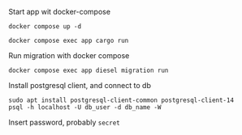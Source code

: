
Start app wit docker-compose
```
docker compose up -d
```

```
docker compose exec app cargo run
```

Run migration with docker compose
```
docker compose exec app diesel migration run
```


Install postgresql client, and connect to db
```
sudo apt install postgresql-client-common postgresql-client-14
psql -h localhost -U db_user -d db_name -W
```
Insert password, probably `secret`
